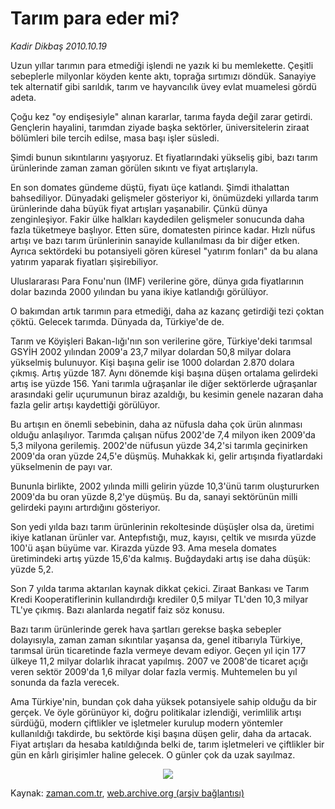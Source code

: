 # Tarım para eder mi?

*Kadir Dikbaş 2010.10.19*

<td class="columnist-detail">
<p>Uzun yıllar tarımın para etmediği işlendi ne yazık ki bu memlekette. Çeşitli sebeplerle milyonlar köyden kente aktı, toprağa sırtımızı döndük. Sanayiye tek alternatif gibi sarıldık, tarım ve hayvancılık üvey evlat muamelesi gördü adeta.</p>
<p>
<div id="haberMetinDiv">
<p>Çoğu kez "oy endişesiyle" alınan kararlar, tarıma fayda değil zarar getirdi. Gençlerin hayalini, tarımdan ziyade başka sektörler, üniversitelerin ziraat bölümleri bile tercih edilse, masa başı işler süsledi. 
<p>Şimdi bunun sıkıntılarını yaşıyoruz. Et fiyatlarındaki yükseliş gibi, bazı tarım ürünlerinde zaman zaman görülen sıkıntı ve fiyat artışlarıyla. 
<p>En son domates gündeme düştü, fiyatı üçe katlandı. Şimdi ithalattan bahsediliyor. Dünyadaki gelişmeler gösteriyor ki, önümüzdeki yıllarda tarım ürünlerinde daha büyük fiyat artışları yaşanabilir. Çünkü dünya zenginleşiyor. Fakir ülke halkları kaydedilen gelişmeler sonucunda daha fazla tüketmeye başlıyor. Etten süre, domatesten pirince kadar. Hızlı nüfus artışı ve bazı tarım ürünlerinin sanayide kullanılması da bir diğer etken. Ayrıca sektördeki bu potansiyeli gören küresel "yatırım fonları" da bu alana yatırım yaparak fiyatları şişirebiliyor. 
<p>Uluslararası Para Fonu'nun (IMF) verilerine göre, dünya gıda fiyatlarının dolar bazında 2000 yılından bu yana ikiye katlandığı görülüyor. 
<p>O bakımdan artık tarımın para etmediği, daha az kazanç getirdiği tezi çoktan çöktü. Gelecek tarımda. Dünyada da, Türkiye'de de. 
<p>Tarım ve Köyişleri Bakan-lığı'nın son verilerine göre, Türkiye'deki tarımsal GSYİH 2002 yılından 2009'a 23,7 milyar dolardan 50,8 milyar dolara yükselmiş bulunuyor. Kişi başına gelir ise 1000 dolardan 2.870 dolara çıkmış. Artış yüzde 187. Aynı dönemde kişi başına düşen ortalama gelirdeki artış ise yüzde 156. Yani tarımla uğraşanlar ile diğer sektörlerde uğraşanlar arasındaki gelir uçurumunun biraz azaldığı, bu kesimin genele nazaran daha fazla gelir artışı kaydettiği görülüyor. 
<p>Bu artışın en önemli sebebinin, daha az nüfusla daha çok ürün alınması olduğu anlaşılıyor. Tarımda çalışan nüfus 2002'de 7,4 milyon iken 2009'da 5,3 milyona gerilemiş. 2002'de nüfusun yüzde 34,2'si tarımla geçinirken 2009'da oran yüzde 24,5'e düşmüş. Muhakkak ki, gelir artışında fiyatlardaki yükselmenin de payı var. 
<p>Bununla birlikte, 2002 yılında milli gelirin yüzde 10,3'ünü tarım oluştururken 2009'da bu oran yüzde 8,2'ye düşmüş. Bu da, sanayi sektörünün milli gelirdeki payını artırdığını gösteriyor. 
<p>Son yedi yılda bazı tarım ürünlerinin rekoltesinde düşüşler olsa da, üretimi ikiye katlanan ürünler var. Antepfıstığı, muz, kayısı, çeltik ve mısırda yüzde 100'ü aşan büyüme var. Kirazda yüzde 93. Ama mesela domates üretimindeki artış yüzde 15,6'da kalmış. Buğdaydaki artış ise daha düşük: yüzde 5,2. 
<p>Son 7 yılda tarıma aktarılan kaynak dikkat çekici. Ziraat Bankası ve Tarım Kredi Kooperatiflerinin kullandırdığı krediler 0,5 milyar TL'den 10,3 milyar TL'ye çıkmış. Bazı alanlarda negatif faiz söz konusu. 
<p>Bazı tarım ürünlerinde gerek hava şartları gerekse başka sebepler dolayısıyla, zaman zaman sıkıntılar yaşansa da, genel itibarıyla Türkiye, tarımsal ürün ticaretinde fazla vermeye devam ediyor. Geçen yıl için 177 ülkeye 11,2 milyar dolarlık ihracat yapılmış. 2007 ve 2008'de ticaret açığı veren sektör 2009'da 1,6 milyar dolar fazla vermiş. Muhtemelen bu yıl sonunda da fazla verecek. 
<p>Ama Türkiye'nin, bundan çok daha yüksek potansiyele sahip olduğu da bir gerçek. Ve öyle görünüyor ki, doğru politikalar izlendiği, verimlilik artışı sürdüğü, modern çiftlikler ve işletmeler kurulup modern yöntemler kullanıldığı takdirde, bu sektörde kişi başına düşen gelir, daha da artacak. Fiyat artışları da hesaba katıldığında belki de, tarım işletmeleri ve çiftlikler bir gün en kârlı girişimler haline gelecek. O günler çok da uzak sayılmaz. 
<p>
<p><p align="center"><img border="0" src="http://web.archive.org/web/20101223105759im_/http://medya.zaman.com.tr/2010/10/19/resim3.jpg"/>
</p></p></p></p></p></p></p></p></p></p></p></p></p></p></p></div>
</p>
<a href="http://web.archive.org/web/20101223105759/mailto:k.dikbas@zaman.com.tr">
</a></td>

Kaynak: [zaman.com.tr](http://zaman.com.tr/yazar.do?yazino=1041999), [web.archive.org (arşiv bağlantısı)](http://web.archive.org/web/20101223105759/http://www.zaman.com.tr:80/yazar.do?yazino=1041999)
